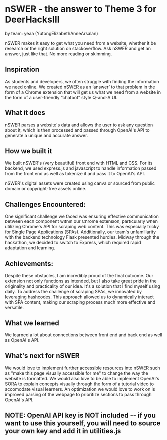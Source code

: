 # nSWER - the answer to Theme 3 for DeerHacksIII
by team: yeaa (YutongElizabethAnneArsalan)

 nSWER makes it easy to get what you need from a website, whether it be research or the right solution on stackoverflow. Ask nSWER and get an answer, just like that. No more reading or skimming.
 
## Inspiration
As students and developers, we often struggle with finding the information we need online. We created nSWER as an ‘answer’ to that problem in the form of a Chrome extension that will get us what we need from a website in the form of a user-friendly “chatbot” style Q-and-A UI.

## What it does
nSWER parses a website's data and allows the user to ask any question about it, which is then processed and passed through OpenAI's API to generate a unique and accurate answer.

## How we built it
We built nSWER's (very beautiful) front end with HTML and CSS. For its backend, we used express.js and javascript to handle information passed from the front end as well as tokenize it and pass it to OpenAI's API.

nSWER's digital assets were created using canva or sourced from public domain or copyright-free assets online.

## Challenges Encountered:
One significant challenge we faced was ensuring effective communication between each component within our Chrome extension, particularly when utilizing Chrome's API for scraping web content. This was especially tricky for Single Page Applications (SPAs). Additionally, our team's unfamiliarity with the backend technology Flask presented hurdles. Midway through the hackathon, we decided to switch to Express, which required rapid adaptation and learning.

## Achievements:
Despite these obstacles, I am incredibly proud of the final outcome. Our extension not only functions as intended, but I also take great pride in the originality and practicality of our idea. It's a solution that I find myself using daily. To address the challenge of scraping SPAs, we innovated by leveraging hashcodes. This approach allowed us to dynamically interact with SPA content, making our scraping process much more effective and versatile.

## What we learned
We learned a lot about connections between front end and back end as well as OpenAI's API.

## What's next for nSWER
We would love to implement further accessible resources into nSWER such as "make this page visually accessible for me" to change the way the website is formatted. We would also love to be able to implement OpenAI's SORA to explain concepts visually through the form of a tutorial video to accomodate visual learners. An optimization we would love to work on is improved parsing of the webpage to prioritize sections to pass through OpenAI's API.

## NOTE: OpenAI API key is NOT included -- if you want to use this yourself, you will need to source your own key and add it in utilities.js
